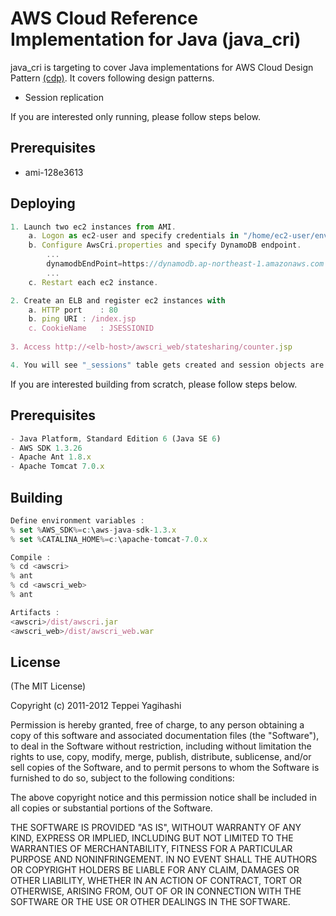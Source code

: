 AWS Cloud Reference Implementation for Java (java_cri)
========

java_cri is targeting to cover Java implementations for AWS Cloud Design Pattern [(cdp)](http://en.clouddesignpattern.org).
It covers following design patterns.
- Session replication

If you are interested only running, please follow steps below.

## Prerequisites
- ami-128e3613

## Deploying

```javascript
1. Launch two ec2 instances from AMI.
	a. Logon as ec2-user and specify credentials in "/home/ec2-user/env.sh".
	b. Configure AwsCri.properties and specify DynamoDB endpoint.
		...
		dynamodbEndPoint=https://dynamodb.ap-northeast-1.amazonaws.com
		...
	c. Restart each ec2 instance.

2. Create an ELB and register ec2 instances with 
	a. HTTP port	: 80
	b. ping URI	: /index.jsp
	c. CookieName	: JSESSIONID
 
3. Access http://<elb-host>/awscri_web/statesharing/counter.jsp

4. You will see "_sessions" table gets created and session objects are stored as binary data.
```

If you are interested building from scratch, please follow steps below.

## Prerequisites

```javascript
- Java Platform, Standard Edition 6 (Java SE 6)
- AWS SDK 1.3.26 
- Apache Ant 1.8.x
- Apache Tomcat 7.0.x
```

## Building

```javascript
Define environment variables :
% set %AWS_SDK%=c:\aws-java-sdk-1.3.x
% set %CATALINA_HOME%=c:\apache-tomcat-7.0.x

Compile :
% cd <awscri>
% ant
% cd <awscri_web>
% ant

Artifacts :
<awscri>/dist/awscri.jar
<awscri_web>/dist/awscri_web.war
```

## License

(The MIT License)

Copyright (c) 2011-2012 Teppei Yagihashi

Permission is hereby granted, free of charge, to any person obtaining a copy
of this software and associated documentation files (the "Software"), to
deal in the Software without restriction, including without limitation the
rights to use, copy, modify, merge, publish, distribute, sublicense, and/or
sell copies of the Software, and to permit persons to whom the Software is
furnished to do so, subject to the following conditions:

The above copyright notice and this permission notice shall be included in
all copies or substantial portions of the Software.

THE SOFTWARE IS PROVIDED "AS IS", WITHOUT WARRANTY OF ANY KIND, EXPRESS OR
IMPLIED, INCLUDING BUT NOT LIMITED TO THE WARRANTIES OF MERCHANTABILITY,
FITNESS FOR A PARTICULAR PURPOSE AND NONINFRINGEMENT. IN NO EVENT SHALL THE
AUTHORS OR COPYRIGHT HOLDERS BE LIABLE FOR ANY CLAIM, DAMAGES OR OTHER
LIABILITY, WHETHER IN AN ACTION OF CONTRACT, TORT OR OTHERWISE, ARISING
FROM, OUT OF OR IN CONNECTION WITH THE SOFTWARE OR THE USE OR OTHER DEALINGS
IN THE SOFTWARE.
